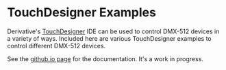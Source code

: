 # TouchDesigner Examples

Derivative's [TouchDesigner](https://derivative.ca/product) IDE can be used to control DMX-512 devices in a variety of ways. Included here are various TouchDesigner examples to control different DMX-512 devices.

See the [github.io page](https://tigoe.github.io/DMX-Examples) for the documentation. It's a work in progress.
